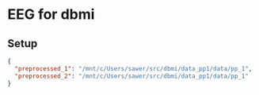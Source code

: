 # EEG for dbmi

## Setup

``` config.json
{
  "preprocessed_1": "/mnt/c/Users/sawer/src/dbmi/data_pp1/data/pp_1",
  "preprocessed_2": "/mnt/c/Users/sawer/src/dbmi/data_pp1/data/pp_1"
}

```
